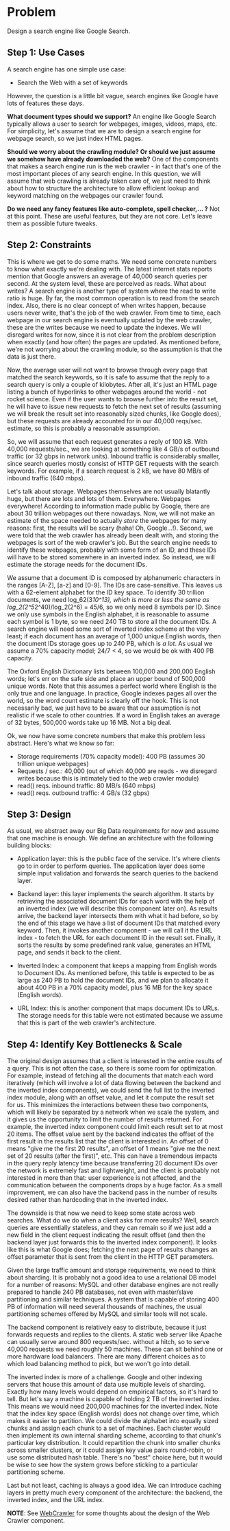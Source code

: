 # Problem

Design a search engine like Google Search.

## Step 1: Use Cases

A search engine has one simple use case:

* Search the Web with a set of keywords

However, the question is a little bit vague, search engines like Google have lots of features these days.

**What document types should we support?** An engine like Google Search typically allows a user to search for webpages, images, videos, maps, etc. For simplicity, let's assume that we are to design a search engine for webpage search, so we just index HTML pages. 

**Should we worry about the crawling module? Or should we just assume we somehow have already downloaded the web?** One of the components that makes a search engine run is the web crawler - in fact that's one of the most important pieces of any search engine. In this question, we will assume that web crawling is already taken care of, we just need to think about how to structure the architecture to allow efficient lookup and keyword matching on the webpages our crawler found.

**Do we need any fancy features like auto-complete, spell checker,... ?** Not at this point. These are useful features, but they are not core. Let's leave them as possible future tweaks.

## Step 2: Constraints

This is where we get to do some maths. We need some concrete numbers to know what exactly we're dealing with. The latest internet stats reports mention that Google answers an average of 40,000 search queries per second. At the system level, these are perceived as reads. What about writes? A search engine is another type of system where the read to write ratio is huge. By far, the most common operation is to read from the search index. Also, there is no clear concept of when writes happen, because users never write, that's the job of the web crawler. From time to time, each webpage in our search engine is eventually updated by the web crawler, these are the writes because we need to update the indexes. We will disregard writes for now, since it is not clear from the problem description when exactly (and how often) the pages are updated. As mentioned before, we're not worrying about the crawling module, so the assumption is that the data is just there.

Now, the average user will not want to browse through every page that matched the search keywords, so it is safe to assume that the reply to a search query is only a couple of kilobytes. After all, it's just an HTML page listing a bunch of hyperlinks to other webpages around the world - not rocket science. Even if the user wants to browse further into the result set, he will have to issue new requests to fetch the next set of results (assuming we will break the result set into reasonably sized chunks, like Google does), but these requests are already accounted for in our 40,000 reqs/sec. estimate, so this is probably a reasonable assumption.

So, we will assume that each request generates a reply of 100 kB. With 40,000 requests/sec., we are looking at something like 4 GB/s of outbound traffic (or 32 gbps in network units). Inbound traffic is considerably smaller, since search queries mostly consist of HTTP GET requests with the search keywords. For example, if a search request is 2 kB, we have 80 MB/s of inbound traffic (640 mbps).

Let's talk about storage. Webpages themselves are not usually blatantly huge, but there are lots and lots of them. Everywhere. Webpages everywhere! According to information made public by Google, there are about 30 trillion webpages out there nowadays. Now, we will not make an estimate of the space needed to actually *store* the webpages for many reasons: first, the results will be scary (haha! Oh, Google...!). Second, we were told that the web crawler has already been dealt with, and storing the webpages is sort of the web crawler's job. But the search engine needs to identify these webpages, probably with some form of an ID, and these IDs will have to be stored somewhere in an inverted index. So instead, we will estimate the storage needs for the document IDs.

We assume that a document ID is composed by alphanumeric characters in the ranges [A-Z], [a-z] and [0-9]. The IDs are case-sensitive. This leaves us with a 62-element alphabet for the ID key space. To identify 30 trillion documents, we need log_62(3*10^13), which is more or less the same as log_2(2^5*2^40)/log_2(2^6) = 45/6, so we only need 8 symbols per ID. Since we only use symbols in the English alphabet, it is reasonable to assume each symbol is 1 byte, so we need 240 TB to store all the document IDs. A search engine will need some sort of inverted index scheme at the very least; if each document has an average of 1,000 unique English words, then the document IDs storage goes up to 240 PB, which is *a lot*. As usual we assume a 70% capacity model; 24/7 < 4, so we would be ok with 400 PB capacity.

The Oxford English Dictionary lists between 100,000 and 200,000 English words; let's err on the safe side and place an upper bound of 500,000 unique words. Note that this assumes a perfect world where English is the only true and one language. In practice, Google indexes pages all over the world, so the word count estimate is clearly off the hook. This is not necessarily bad, we just have to be aware that our assumption is not realistic if we scale to other countries. If a word in English takes an average of 32 bytes, 500,000 words take up 16 MB. Not a big deal.

Ok, we now have some concrete numbers that make this problem less abstract. Here's what we know so far:

* Storage requirements (70% capacity model): 400 PB (assumes 30 trillion unique webpages)
* Requests / sec.: 40,000 (out of which 40,000 are reads - we disregard writes because this is intimately tied to the web crawler module)
* read() reqs. inbound traffic: 80 MB/s (640 mbps)
* read() reqs. outbound traffic: 4 GB/s (32 gbps)

## Step 3: Design

As usual, we abstract away our Big Data requirements for now and assume that one machine is enough. We define an architecture with the following building blocks:

* Application layer: this is the public face of the service. It's where clients go to in order to perform queries. The application layer does some simple input validation and forwards the search queries to the backend layer.

* Backend layer: this layer implements the search algorithm. It starts by retrieving the associated document IDs for each word with the help of an inverted index (we will describe this component later on). As results arrive, the backend layer intersects them with what it had before, so by the end of this stage we have a list of document IDs that matched every keyword. Then, it invokes another component - we will call it the URL index - to fetch the URL for each document ID in the result set. Finally, it sorts the results by some predefined rank value, generates an HTML page, and sends it back to the client.

* Inverted Index: a component that keeps a mapping from English words to Document IDs. As mentioned before, this table is expected to be as large as 240 PB to hold the document IDs, and we plan to allocate it about 400 PB in a 70% capacity model, plus 16 MB for the key space (English words).

* URL Index: this is another component that maps document IDs to URLs. The storage needs for this table were not estimated because we assume that this is part of the web crawler's architecture.

## Step 4: Identify Key Bottlenecks & Scale

The original design assumes that a client is interested in the entire results of a query. This is not often the case, so there is some room for optimization. For example, instead of fetching all the documents that match each word iteratively (which will involve a lot of data flowing between the backend and the inverted index components), we could send the full list to the inverted index module, along with an offset value, and let it compute the result set for us. This minimizes the interactions between these two components, which will likely be separated by a network when we scale the system, and it gives us the opportunity to limit the number of results returned. For example, the inverted index component could limit each result set to at most 20 items. The offset value sent by the backend indicates the offset of the first result in the results list that the client is interested in. An offset of 0 means "give me the first 20 results", an offset of 1 means "give me the next set of 20 results (after the first)", etc. This can have a tremendous impacts in the query reply latency time because transferring 20 document IDs over the network is extremely fast and lightweight, and the client is probably not interested in more than that: user experience is not affected, and the communication between the components drops by a huge factor. As a small improvement, we can also have the backend pass in the number of results desired rather than hardcoding that in the inverted index.

The downside is that now we need to keep some state across web searches. What do we do when a client asks for more results? Well, search queries are essentially stateless, and they can remain so if we just add a new field in the client request indicating the result offset (and then the backend layer just forwards this to the inverted index component). It looks like this is what Google does; fetching the next page of results changes an offset parameter that is sent from the client in the HTTP GET parameters.

Given the large traffic amount and storage requirements, we need to think about sharding. It is probably not a good idea to use a relational DB model for a number of reasons: MySQL and other database engines are not really prepared to handle 240 PB databases, not even with master/slave partitioning and similar techniques. A system that is capable of storing 400 PB of information will need several thousands of machines, the usual partitioning schemes offered by MySQL and similar tools will not scale.

The backend component is relatively easy to distribute, because it just forwards requests and replies to the clients. A static web server like Apache can usually serve around 800 requests/sec. without a hitch, so to serve 40,000 requests we need roughly 50 machines. These can sit behind one or more hardware load balancers. There are many different choices as to which load balancing method to pick, but we won't go into detail.

The inverted index is more of a challenge. Google and other indexing servers that house this amount of data use multiple levels of sharding. Exactly how many levels would depend on empirical factors, so it's hard to tell. But let's say a machine is capable of holding 2 TB of the inverted index. This means we would need 200,000 machines for the inverted index. Note that the index key space (English words) does not change over time, which makes it easier to partition. We could divide the alphabet into equally sized chunks and assign each chunk to a set of machines. Each cluster would then implement its own internal sharding scheme, according to that chunk's particular key distribution. It could repartition the chunk into smaller chunks across smaller clusters, or it could assign key value pairs round-robin, or use some distributed hash table. There's no "best" choice here, but it would be wise to see how the system grows before sticking to a particular partitioning scheme.

Last but not least, caching is always a good idea. We can introduce caching layers in pretty much every component of the architecture: the backend, the inverted index, and the URL index.

**NOTE**: See [WebCrawler](https://github.com/filipegoncalves/interview-questions/blob/master/systems_design/WebCrawler.md) for some thoughts about the design of the Web Crawler component.
